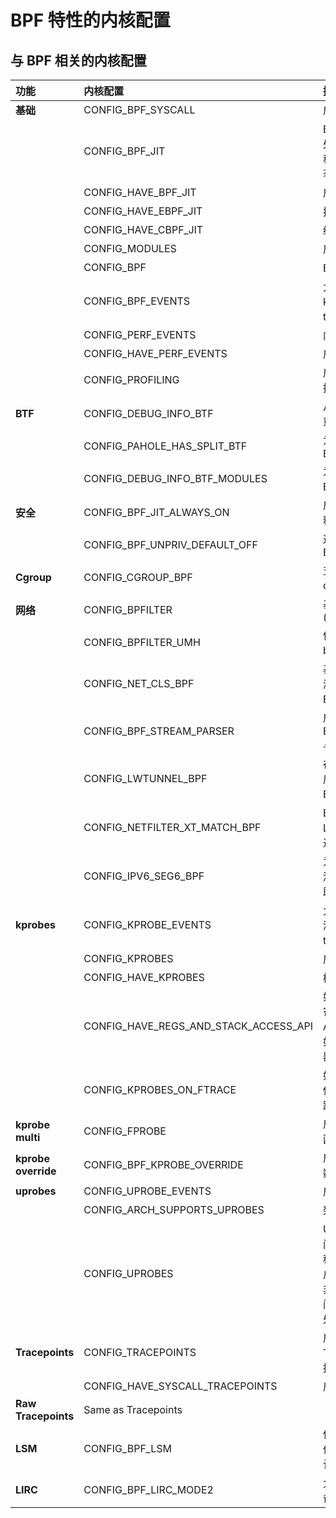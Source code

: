 # BPF 特性的内核配置

## 与 BPF 相关的内核配置

| 功能 | 内核配置 | 描述 |
|:----|:----------|:-----|
| **基础** | CONFIG_BPF_SYSCALL | 启用 bpf() 系统调用 |
|  | CONFIG_BPF_JIT | BPF 程序通常由 BPF 解释器处理。此选项允许内核在加载程序时生成本地代码。这将显著加速 BPF 程序的处理 |
|  | CONFIG_HAVE_BPF_JIT | 启用 BPF 即时编译器 |
|  | CONFIG_HAVE_EBPF_JIT | 扩展 BPF JIT (eBPF) |
|  | CONFIG_HAVE_CBPF_JIT | 经典 BPF JIT (cBPF) |
|  | CONFIG_MODULES | 启用可加载内核模块的构建 |
|  | CONFIG_BPF | BPF VM 解释器 |
|  | CONFIG_BPF_EVENTS | 允许用户将 BPF 程序附加到 kprobe、uprobe 和 tracepoint 事件上 |
|  | CONFIG_PERF_EVENTS | 内核性能事件和计数器 |
|  | CONFIG_HAVE_PERF_EVENTS | 启用性能事件 |
|  | CONFIG_PROFILING | 启用分析器使用的扩展分析支持机制 |
| **BTF** | CONFIG_DEBUG_INFO_BTF | 从 DWARF 调试信息生成去重的 BTF 类型信息 |
| | CONFIG_PAHOLE_HAS_SPLIT_BTF | 为每个选定的内核模块生成 BTF |
| | CONFIG_DEBUG_INFO_BTF_MODULES | 为内核模块生成紧凑的分割 BTF 类型信息 |
| **安全** | CONFIG_BPF_JIT_ALWAYS_ON | 启用 BPF JIT 并删除 BPF 解释器以避免猜测执行 |
| | CONFIG_BPF_UNPRIV_DEFAULT_OFF | 通过设置默认禁用非特权 BPF |
| **Cgroup** | CONFIG_CGROUP_BPF | 支持将 BPF 程序附加到 cgroup 上 |
| **网络** | CONFIG_BPFILTER | 基于 BPF 的数据包过滤框架 (BPFILTER) |
| | CONFIG_BPFILTER_UMH | 使用内嵌的用户模式助手构建 bpfilter 内核模块 |
| | CONFIG_NET_CLS_BPF | 基于可编程 BPF (JIT'ed) 过滤器进行数据包分类的基于 BPF 的分类器的替代方法 || | CONFIG_NET_ACT_BPF | 在数据包上执行BPF代码。BPF代码将决定是否丢弃数据包 |
| | CONFIG_BPF_STREAM_PARSER | 启用此功能，允许使用BPF_MAP_TYPE_SOCKMAP与TCP流解析器配合使用 |
| | CONFIG_LWTUNNEL_BPF | 在路由查找入站和出站数据包后，允许作为下一跳操作运行BPF程序 |
| | CONFIG_NETFILTER_XT_MATCH_BPF | BPF匹配将对每个数据包应用Linux套接字过滤器，并接受过滤器返回非零值的数据包 |
| | CONFIG_IPV6_SEG6_BPF | 为支持BPF seg6local挂钩，添加IPv6 Segement Routing助手 [参考](https://github.com/torvalds/linux/commit/fe94cc290f535709d3c5ebd1e472dfd0aec7ee7) |
| **kprobes** | CONFIG_KPROBE_EVENTS | 允许用户通过ftrace接口动态添加跟踪事件（类似于tracepoints） |
|  | CONFIG_KPROBES | 启用基于kprobes的动态事件 |
|  | CONFIG_HAVE_KPROBES | 检查是否启用了kprobes |
|  | CONFIG_HAVE_REGS_AND_STACK_ACCESS_API | 如果架构支持从pt_regs访问寄存器和堆栈条目所需的API，则应该选择此符号。例如，基于kprobes的事件跟踪器需要此API |
|  | CONFIG_KPROBES_ON_FTRACE | 如果架构支持将pt_regs完全传递给函数跟踪，则在函数跟踪器上有kprobes |
| **kprobe multi** | CONFIG_FPROBE | 启用fprobe以一次性在多个函数上附加探测点 |
| **kprobe override** | CONFIG_BPF_KPROBE_OVERRIDE | 启用BPF程序覆盖kprobed函数 |
| **uprobes** | CONFIG_UPROBE_EVENTS | 启用基于uprobes的动态事件 |
|  | CONFIG_ARCH_SUPPORTS_UPROBES | 架构特定的uprobes支持 |
|  | CONFIG_UPROBES | Uprobes是kprobes的用户空间对应项：它们允许仪器应用程序（如'perf probe'）在用户空间二进制文件和库中建立非侵入性探测点，并在用户空间应用程序触发探测点时执行处理函数。 ||  | CONFIG_MMU | 基于MMU的虚拟化寻址空间支持，通过分页内存管理 |
| **Tracepoints** | CONFIG_TRACEPOINTS | 启用在内核中插入Tracepoints并与问题函数连接 |
|  | CONFIG_HAVE_SYSCALL_TRACEPOINTS | 启用系统调用进入/退出跟踪 |
| **Raw Tracepoints** | Same as Tracepoints | |
| **LSM** | CONFIG_BPF_LSM | 使用BPF程序对安全钩子进行仪器化，实现动态MAC和审计策略 |
| **LIRC** | CONFIG_BPF_LIRC_MODE2 | 允许将BPF程序附加到lirc设备 |
